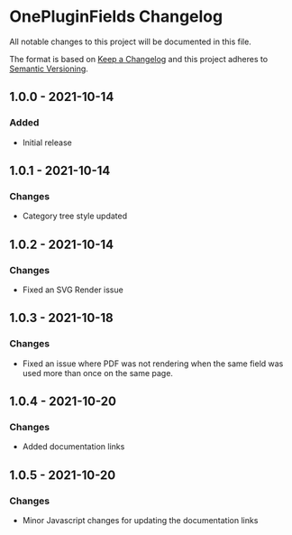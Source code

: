 # OnePluginFields Changelog

All notable changes to this project will be documented in this file.

The format is based on [Keep a Changelog](http://keepachangelog.com/) and this project adheres to [Semantic Versioning](http://semver.org/).

## 1.0.0 - 2021-10-14
### Added
- Initial release

## 1.0.1 - 2021-10-14
### Changes
- Category tree style updated

## 1.0.2 - 2021-10-14
### Changes
- Fixed an SVG Render issue

## 1.0.3 - 2021-10-18
### Changes
- Fixed an issue where PDF was not rendering when the same field was used more than once on the same page.

## 1.0.4 - 2021-10-20
### Changes
- Added documentation links

## 1.0.5 - 2021-10-20
### Changes
- Minor Javascript changes for updating the documentation links 